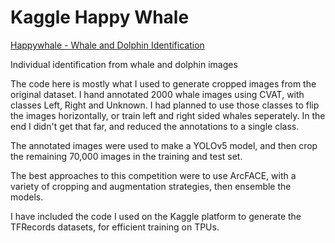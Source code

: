 # Kaggle Happy Whale

[Happywhale - Whale and Dolphin Identification](https://www.kaggle.com/competitions/happy-whale-and-dolphin)

Individual identification from whale and dolphin images

The code here is mostly what I used to generate cropped images from the original dataset.  I hand annotated 2000 whale images using CVAT, with classes Left, Right and Unknown.  I had planned to use those classes to flip the images horizontally, or train left and right sided whales seperately.  In the end I didn't get that far, and reduced the annotations to a single class.

The annotated images were used to make a YOLOv5 model, and then crop the remaining 70,000 images in the training and test set.

The best approaches to this competition were to use ArcFACE, with a variety of cropping and augmentation strategies, then ensemble the models.  

I have included the code I used on the Kaggle platform to generate the TFRecords datasets, for efficient training on TPUs.
